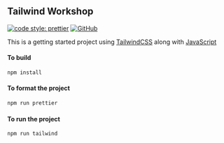 ## Tailwind Workshop

[![code style: prettier](https://img.shields.io/badge/code_style-prettier-ff69b4.svg?style=flat-square)](https://github.com/prettier/prettier)
[![GitHub](https://github.com/josdem/tailwind-workshop/actions/workflows/static.yml/badge.svg)](https://josdem.github.io/tailwind-workshop/)

This is a getting started project using [TailwindCSS](https://tailwindcss.com/) along with [JavaScript](https://developer.mozilla.org/en-US/docs/Web/JavaScript)

#### To build

```bash
npm install
```

#### To format the project

```bash
npm run prettier
```

#### To run the project

```bash
npm run tailwind
```